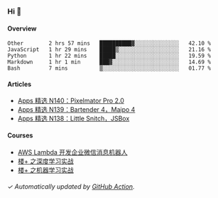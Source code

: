 ### Hi 👋

#### Overview

<!--START_SECTION:waka-->
```text
Other        2 hrs 57 mins   ██████████▓░░░░░░░░░░░░░░   42.10 % 
JavaScript   1 hr 29 mins    █████▒░░░░░░░░░░░░░░░░░░░   21.16 % 
Python       1 hr 22 mins    █████░░░░░░░░░░░░░░░░░░░░   19.59 % 
Markdown     1 hr 1 min      ███▓░░░░░░░░░░░░░░░░░░░░░   14.69 % 
Bash         7 mins          ▒░░░░░░░░░░░░░░░░░░░░░░░░   01.77 % 
```
<!--END_SECTION:waka-->

#### Articles

<!-- BLOG:START -->
- [Apps 精选 N140：Pixelmator Pro 2.0](http://huhuhang.com/post/product-hunt/product-hunt-n140)
- [Apps 精选 N139：Bartender 4，Maipo 4](http://huhuhang.com/post/product-hunt/product-hunt-n139)
- [Apps 精选 N138：Little Snitch，JSBox](http://huhuhang.com/post/product-hunt/product-hunt-n138)
<!-- BLOG:END -->

#### Courses

<!-- SYL:START -->
- [AWS Lambda 开发企业微信消息机器人](https://lanqiao.cn/courses/2868)
- [楼+ 之深度学习实战](https://lanqiao.cn/courses/2617)
- [楼+ 之机器学习实战](https://lanqiao.cn/courses/2616)
<!-- SYL:END -->

###### ✓ Automatically updated by [GitHub Action](https://github.com/huhuhang/huhuhang/actions).
